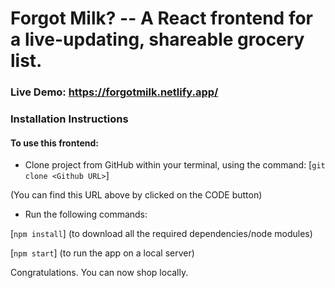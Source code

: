 # Forgot Milk? -- A React frontend for a live-updating, shareable grocery list. 

### Live Demo: https://forgotmilk.netlify.app/

### Installation Instructions

#### To use this frontend:

* Clone project from GitHub within your terminal, using the command: [`git clone <Github URL>`]

(You can find this URL above by clicked on the CODE button)


* Run the following commands: 

[`npm install`] (to download all the required dependencies/node modules)

[`npm start`] (to run the app on a local server)

Congratulations. You can now shop locally. 
